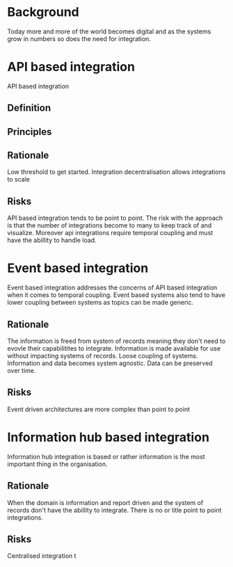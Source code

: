 # Background
Today more and more of the world becomes digital and as the systems grow in numbers so does the need for integration.

# API based integration
API based integration
## Definition

## Principles

## Rationale
Low threshold to get started.
Integration decentralisation allows integrations to scale

## Risks
API based integration tends to be point to point. The risk with the approach is that the number of integrations become to many to keep track of and visualize. Moreover api integrations require temporal coupling and must have the abillity to handle load.

# Event based integration
Event based integration addresses the concerns of API based integration when it comes to temporal coupling. Event based systems also tend to have lower coupling between systems as topics can be made generic.

## Rationale
The information is freed from system of records meaning they don't need to evovle their capabilitites to integrate. 
Information is made available for use without impacting systems of records.
Loose coupling of systems.
Information and data becomes system agnostic.
Data can be preserved over time.


## Risks
Event driven architectures are more complex than point to point

# Information hub based integration
Information hub integration is based or rather information is the most important thing in the organisation. 
## Rationale
When the domain is information and report driven and the system of records don't have the abillity to integrate.
There is no or litle point to point integrations.

## Risks
Centralised integration t